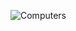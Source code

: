 ![Computers](https://media0.giphy.com/media/XreQmk7ETCak0/giphy.gif?cid=ecf05e47v5uva2nha8t1ndxas38drebweyazmmlwzheqckpc&rid=giphy.gif)
